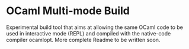 # OCaml Multi-mode Build

Experimental build tool that aims at allowing the same OCaml code to be used in interactive mode (REPL) and compiled with the native-code compiler ocamlopt.
More complete Readme to be written soon.
